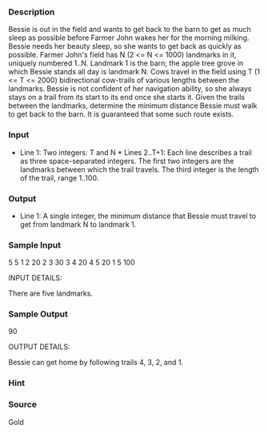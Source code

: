 
### Description
Bessie is out in the field and wants to get back to the barn to get as much sleep as possible before Farmer John wakes her for the morning milking. Bessie needs her beauty sleep, so she wants to get back as quickly as possible.  Farmer John's field has N (2 <= N <= 1000) landmarks in it, uniquely numbered 1..N. Landmark 1 is the barn; the apple tree grove in which Bessie stands all day is landmark N.  Cows travel in the field using T (1 <= T <= 2000) bidirectional cow-trails of various lengths between the landmarks. Bessie is not confident of her navigation ability, so she always stays on a trail from its start to its end once she starts it.  Given the trails between the landmarks, determine the minimum distance Bessie must walk to get back to the barn.  It is guaranteed that some such route exists.
### Input
* Line 1: Two integers: T and N  * Lines 2..T+1: Each line describes a trail as three space-separated         integers.  The first two integers are the landmarks between         which the trail travels. The third integer is the length of         the trail, range 1..100.
### Output
* Line 1: A single integer, the minimum distance that Bessie must         travel to get from landmark N to landmark 1.
### Sample Input
5 5
1 2 20
2 3 30
3 4 20
4 5 20
1 5 100

INPUT DETAILS:

There are five landmarks.
### Sample Output
90

OUTPUT DETAILS:

Bessie can get home by following trails 4, 3, 2, and 1.
### Hint

### Source
Gold